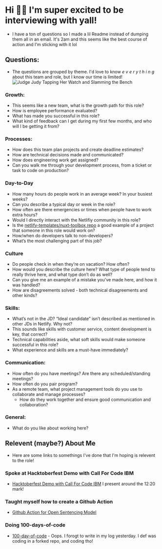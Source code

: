 # Hi 👋🏾 I'm super excited to be interviewing with yall!
- I have a ton of questions so I made a lil Readme instead of dumping them all in an email. It's 2am and this seems like the best course of action and I'm sticking with it lol

## Questions:
- The questions are grouped by theme. I'd love to know _e v e r y t h i n g_ about this team and role, but I know our time is limited!
![Judge Judy Tapping Her Watch and Slamming the Bench](https://media.giphy.com/media/JzOyy8vKMCwvK/giphy.gif)


### Growth:
- This seems like a new team, what is the growth path for this role?
- How is employee performance evaluated?
- What has made you successful in this role?
- What kind of feedback can I get during my first few months, and who will I be getting it from?
### Processes:
- How does this team plan projects and create deadline estimates?
- How are technical decisions made and communicated?
- How does engineering work get assigned?
- Can you walk me through your development process, from a ticket or task to code on production?
### Day-to-Day
- How many hours do people work in an average week? In your busiest weeks?
- Can you describe a typical day or week in the role?
- How often are there emergencies or times when people have to work extra hours?
- Would I directly interact with the Netlifiy community in this role?
- Is the [netlify-templates/nuxt-toolbox repo](https://github.com/netlify-templates/nuxt-toolbox) a good example of a project that someone in this role would work on?
- How/when do developers talk to non-developers?
- What’s the most challenging part of this job?
### Culture
- Do people check in when they’re on vacation? How often?
- How would you describe the culture here? What type of people tend to really thrive here, and what type don’t do as well?
- Can you give me an example of a mistake you've made here, and how it was handled?
- How are disagreements solved - both technical disagreements and other kinds?
### Skills:
- What’s not in the JD? “Ideal candidate” isn’t described as mentioned in other JDs in Netlify. Why not?
- This sounds like skills with customer service, content development is key, that correct?
- Technical capabilities aside, what soft skills would make someone successful in this role?
- What experience and skills are a must-have immediately?
### Communication:
- How often do you have meetings? Are there any scheduled/standing meetings?
- How often do you pair program?
- As a remote team, what project management tools do you use to collaborate and manage processes?
  - How do they work together and ensure good communication and collaboration?
### General:
- What do you like about working here?


## Relevent (maybe?) About Me
- Here are some links to somethings I've done that I'm hoping is relevent to the role!
### Spoke at Hacktoberfest Demo with Call For Code IBM
- [Hacktoberfest Demo with Call For Code IBM](https://www.crowdcast.io/e/hacktoberfest-demo-day/1) I present around the 12:20 mark!
### Taught myself how to create a Github Action
- [Github Action for Open Sentencing Model](https://github.com/Call-for-Code-for-Racial-Justice/Open-Sentencing-Model/commit/ce67e8058dbafc31d7143a2c6b1a64e78250dee6)
### Doing 100-days-of-code
- [100-day-of-code](https://github.com/sadiejay/100-days-of-code) - Oops. I forogt to write in my log yesterday. I def was coding in a forked repo, and coding tho!
